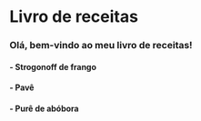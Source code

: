 # Livro de receitas

### Olá, bem-vindo ao meu livro de receitas!

#### - Strogonoff de frango
#### - Pavê
#### - Purê de abóbora
